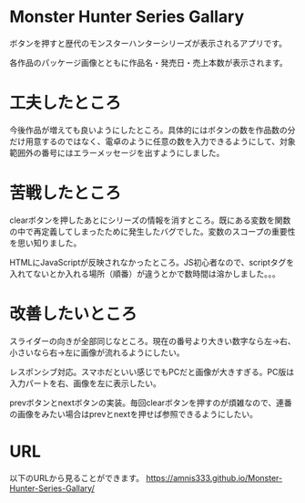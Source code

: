 # Monster Hunter Series Gallary
ボタンを押すと歴代のモンスターハンターシリーズが表示されるアプリです。

各作品のパッケージ画像とともに作品名・発売日・売上本数が表示されます。

# 工夫したところ
今後作品が増えても良いようにしたところ。具体的にはボタンの数を作品数の分だけ用意するのではなく、電卓のように任意の数を入力できるようにして、対象範囲外の番号にはエラーメッセージを出すようにしました。

# 苦戦したところ
clearボタンを押したあとにシリーズの情報を消すところ。既にある変数を関数の中で再定義してしまったために発生したバグでした。変数のスコープの重要性を思い知りました。

HTMLにJavaScriptが反映されなかったところ。JS初心者なので、scriptタグを入れてないとか入れる場所（順番）が違うとかで数時間は溶かしました。。。

# 改善したいところ
スライダーの向きが全部同じなところ。現在の番号より大きい数字なら左→右、小さいなら右→左に画像が流れるようにしたい。

レスポンシブ対応。スマホだといい感じでもPCだと画像が大きすぎる。PC版は入力パートを右、画像を左に表示したい。

prevボタンとnextボタンの実装。毎回clearボタンを押すのが煩雑なので、連番の画像をみたい場合はprevとnextを押せば参照できるようにしたい。

# URL
以下のURLから見ることができます。
https://amnis333.github.io/Monster-Hunter-Series-Gallary/

